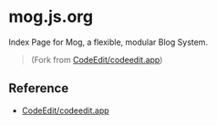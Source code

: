 # mog.js.org

Index Page for Mog, a flexible, modular Blog System. 

> (Fork from [CodeEdit/codeedit.app](https://github.com/CodeEditApp/codeedit.app))

## Reference

- [CodeEdit/codeedit.app](https://github.com/CodeEditApp/codeedit.app)